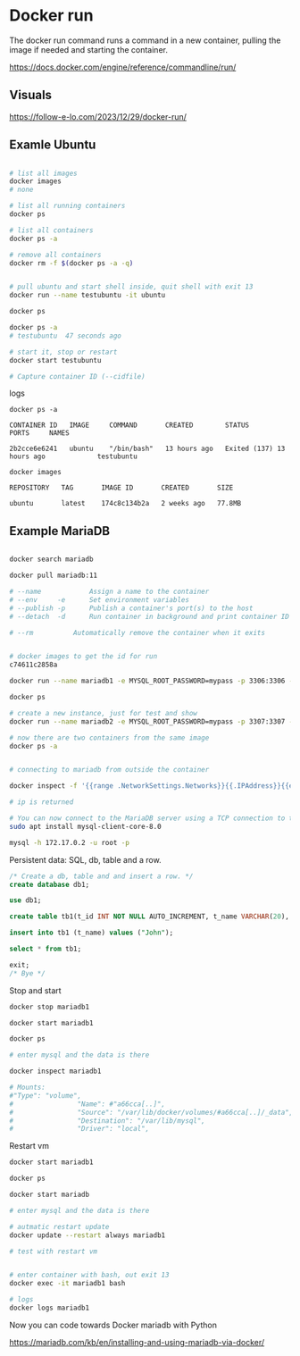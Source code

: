 # Docker run

The docker run command runs a command in a new container, pulling the image if needed and starting the container.

https://docs.docker.com/engine/reference/commandline/run/

## Visuals

https://follow-e-lo.com/2023/12/29/docker-run/

## Examle Ubuntu

```bash

# list all images
docker images
# none

# list all running containers
docker ps

# list all containers
docker ps -a

# remove all containers
docker rm -f $(docker ps -a -q)


# pull ubuntu and start shell inside, quit shell with exit 13
docker run --name testubuntu -it ubuntu

docker ps

docker ps -a
# testubuntu  47 seconds ago

# start it, stop or restart
docker start testubuntu

# Capture container ID (--cidfile)

```

logs

```logs
docker ps -a

CONTAINER ID   IMAGE     COMMAND       CREATED        STATUS                      PORTS     NAMES

2b2cce6e6241   ubuntu    "/bin/bash"   13 hours ago   Exited (137) 13 hours ago             testubuntu

docker images

REPOSITORY   TAG       IMAGE ID       CREATED       SIZE

ubuntu       latest    174c8c134b2a   2 weeks ago   77.8MB

```

## Example MariaDB

```bash

docker search mariadb

docker pull mariadb:11

# --name			Assign a name to the container
# --env	    -e		Set environment variables
# --publish	-p		Publish a container's port(s) to the host
# --detach	-d		Run container in background and print container ID

# --rm			Automatically remove the container when it exits


# docker images to get the id for run
c74611c2858a

docker run --name mariadb1 -e MYSQL_ROOT_PASSWORD=mypass -p 3306:3306 -d c74611c2858a

docker ps

# create a new instance, just for test and show
docker run --name mariadb2 -e MYSQL_ROOT_PASSWORD=mypass -p 3307:3307 -d c74611c2858a

# now there are two containers from the same image
docker ps -a


# connecting to mariadb from outside the container

docker inspect -f '{{range .NetworkSettings.Networks}}{{.IPAddress}}{{end}}' mariadb1

# ip is returned

# You can now connect to the MariaDB server using a TCP connection to that IP address.
sudo apt install mysql-client-core-8.0

mysql -h 172.17.0.2 -u root -p


```
Persistent data: SQL, db, table and a row.

```sql
/* Create a db, table and and insert a row. */
create database db1;

use db1;

create table tb1(t_id INT NOT NULL AUTO_INCREMENT, t_name VARCHAR(20), PRIMARY KEY(t_id));

insert into tb1 (t_name) values ("John");

select * from tb1;

exit;
/* Bye */
```

Stop and start

```bash
docker stop mariadb1

docker start mariadb1

docker ps

# enter mysql and the data is there

docker inspect mariadb1

# Mounts:
#"Type": "volume",
#                "Name": #"a66cca[..]",
#                "Source": "/var/lib/docker/volumes/#a66cca[..]/_data",
#                "Destination": "/var/lib/mysql",
#                "Driver": "local",

```
Restart vm

```bash
docker start mariadb1

docker ps

docker start mariadb

# enter mysql and the data is there

# autmatic restart update
docker update --restart always mariadb1

# test with restart vm


# enter container with bash, out exit 13
docker exec -it mariadb1 bash

# logs
docker logs mariadb1


```
Now you can code towards Docker mariadb with Python

https://mariadb.com/kb/en/installing-and-using-mariadb-via-docker/
